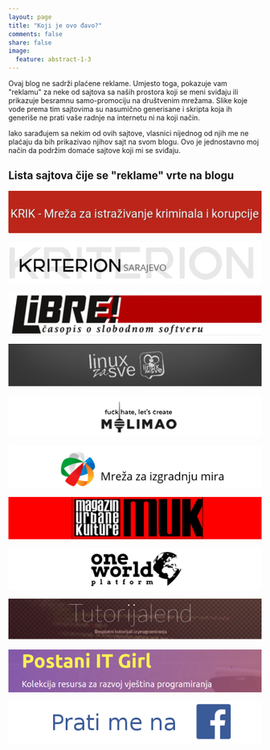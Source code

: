 ```yaml
---
layout: page
title: "Koji je ovo đavo?"
comments: false
share: false
image:
  feature: abstract-1-3
---
```


Ovaj blog ne sadrži plaćene reklame. Umjesto toga, pokazuje vam "reklamu" za neke od sajtova sa naših prostora koji se meni sviđaju ili prikazuje besramnu samo-promociju na društvenim mrežama. Slike koje vode prema tim sajtovima su nasumično generisane i skripta koja ih generiše ne prati vaše radnje na internetu ni na koji način.

Iako sarađujem sa nekim od ovih sajtove, vlasnici nijednog od njih me ne plaćaju da bih prikazivao njihov sajt na svom blogu. Ovo je jednostavno moj način da podržim domaće sajtove koji mi se sviđaju.

## Lista sajtova čije se "reklame" vrte na blogu

[![krik](../images/relevant-bhs/krik.png)](https://www.krik.rs/)

[![kriterion](../images/relevant-bhs/kriterion.png)](http://kriterion.ba/)

[![libre](../images/relevant-bhs/libre.png)](https://libre.lugons.org/)

[![linux-za-sve](../images/relevant-bhs/linux-za-sve.png)](http://www.linuxzasve.com/)

[![molimao](../images/relevant-bhs/molimao.png)](http://molimaoizm.com/)

[![mreza-mira](../images/relevant-bhs/mreza-mira.png)](http://www.mreza-mira.net/)

[![muk-mag](../images/relevant-bhs/muk-mag.png)](http://mukmag.com/)

[![one-world-platform](../images/relevant-bhs/one-world-platform.png)](http://oneworldplatform.net/)

[![tutorijalend](../images/relevant-bhs/tutorijalend.png)](http://tutorijalend.com/)

[![itgirls](../images/relevant-bhs/itgirls.png)](http://itgirls.ba/)

[![facebook-page](../images/relevant-bhs/facebook-page.png)](https://www.facebook.com/aleksandar.todorovic.r3bl/)
